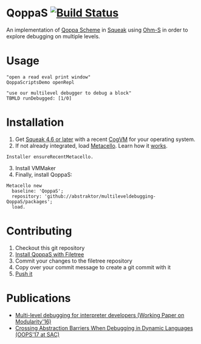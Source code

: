 # QoppaS [![Build Status](https://secure.travis-ci.org/abstraktor/multileveldebugging-QoppaS.svg?branch=master)](http://travis-ci.org/abstraktor/multileveldebugging-QoppaS)

An implementation of [Qoppa Scheme](http://mainisusuallyafunction.blogspot.de/2012/04/scheme-without-special-forms.html) in [Squeak](http://squeak.org/) using [Ohm-S](https://github.com/hpi-swa/Ohm-S)
in order to explore debugging on multiple levels.

# Usage

```smalltalk
"open a read eval print window"
QoppaScriptsDemo openRepl

"use our multilevel debugger to debug a block"
TBMLD runDebugged: [1/0]
```

# Installation

1. Get [Squeak 4.6 or later](http://www.squeak.org) with a recent [CogVM](http://www.mirandabanda.org/files/Cog/VM/) for your operating system.
2. If not already integrated, load [Metacello](https://github.com/Metacello/metacello). Learn how it [works](https://github.com/dalehenrich/metacello-work/blob/master/docs/MetacelloUserGuide.md).

```smalltalk
Installer ensureRecentMetacello.
```

3. Install VMMaker
4. Finally, install QoppaS:

```smalltalk
Metacello new
  baseline: 'QoppaS';
  repository: 'github://abstraktor/multileveldebugging-QoppaS/packages';
  load.

```

# Contributing

1. Checkout this git repository
2. [Install QoppaS with Filetree](https://github.com/abstraktor/multileveldebugging-QoppaS/wiki/Installing-QoppaS)
3. Commit your changes to the filetree repository
4. Copy over your commit message to create a git commit with it
5. [Push it](https://open.spotify.com/track/2ipW48mvWEkQoZZMpLL9TX)

# Publications

  - [Multi-level debugging for interpreter developers (Working Paper on Modularity'16)](https://doi.org/10.1145/2892664.2892679)
  - [Crossing Abstraction Barriers When Debugging in Dynamic Languages (OOPS'17 at SAC)](https://doi.org/10.1145/3019612.3019734)
